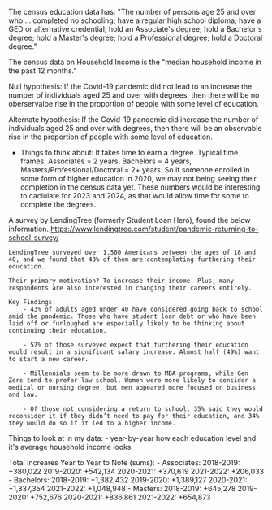 The census education data has:
    "The number of persons age 25 and over who ...
            completed no schooling;
            have a regular high school diploma;
            have a GED or alternative credential;
            hold an Associate's degree;
            hold a Bachelor's degree;
            hold a Master's degree;
            hold a Professional degree;
            hold a Doctoral degree."

The census data on Household Income is the "median household income in the past 12 months."

Null hypothesis: If the Covid-19 pandemic did not lead to an increase the number of individuals aged 25 and over with degrees, then there will be no oberservalbe rise in the proportion of people with some level of education.

Alternate hypothesis: If the Covid-19 pandemic did increase the number of individuals aged 25 and over with degrees, then there will be an observable rise in the proportion of people with some level of education.  

* Things to think about: It takes time to earn a degree. Typical time frames: Associates = 2 years, Bachelors = 4 years, Masters/Professional/Doctoral = 2+ years. So if someone enrolled in some form of higher education in 2020, we may not being seeing their completion in the census data yet. These numbers would be interesting to caclulate for 2023 and 2024, as that would allow time for some to complete the degrees.

A survey by LendingTree (formerly Student Loan Hero), found the below information. https://www.lendingtree.com/student/pandemic-returning-to-school-survey/
    
    LendingTree surveyed over 1,500 Americans between the ages of 18 and 40, and we found that 43% of them are contemplating furthering their education.
    
    Their primary motivation? To increase their income. Plus, many respondents are also interested in changing their careers entirely.

    Key Findings:
        - 43% of adults aged under 40 have considered going back to school amid the pandemic. Those who have student loan debt or who have been laid off or furloughed are especially likely to be thinking about continuing their education.

        - 57% of those surveyed expect that furthering their education would result in a significant salary increase. Almost half (49%) want to start a new career. 

        - Millennials seem to be more drawn to MBA programs, while Gen Zers tend to prefer law school. Women were more likely to consider a medical or nursing degree, but men appeared more focused on business and law.

        - Of those not considering a return to school, 35% said they would reconsider it if they didn’t need to pay for their education, and 34% they would do so if it led to a higher income. 

Things to look at in my data:
    - year-by-year how each education level and it's average household income looks

Total Increares Year to Year to Note (sums):
    - Associates: 
        2018-2019: +380,022
        2019-2020: +542,134
        2020-2021: +370,619
        2021-2022: +206,033
    - Bachelors: 
        2018-2019: +1,382,432
        2019-2020: +1,389,127
        2020-2021: +1,337,354
        2021-2022: +1,048,948
    - Masters: 
        2018-2019: +645,278
        2019-2020: +752,676
        2020-2021: +836,861
        2021-2022: +654,873